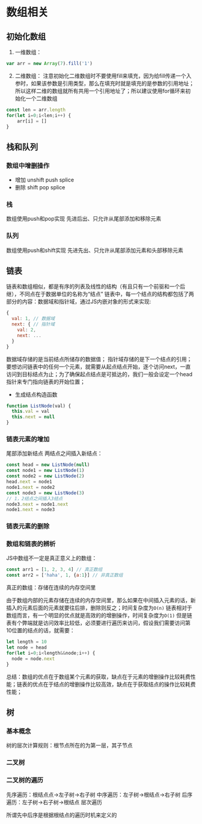 # 数组相关
## 初始化数组
1. 一维数组：
```js
var arr = new Array(7).fill('1')
```
2. 二维数组：
注意初始化二维数组时不要使用fill来填充，因为给fill传递一个入参时，如果该参数是引用类型，那么在填充时就是填充的是参数的引用地址；所以这样二维的数组就所有共用一个引用地址了；所以建议使用for循环来初始化一个二维数组
```js
const len = arr.length
for(let i=0;i<len;i++) {
    arr[i] = []
}
```

## 栈和队列
### 数组中增删操作
- 增加
unshift
push
splice
- 删除
shift
pop
splice
### 栈
数组使用push和pop实现
先进后出、只允许从尾部添加和移除元素
### 队列
数组使用push和shift实现
先进先出、只允许从尾部添加元素和头部移除元素

## 链表
链表和数组相似，都是有序的列表及线性的结构（有且只有一个前驱和一个后继），不同点在于数据单位的名称为“结点”
链表中，每一个结点的结构都包括了两部分的内容：数据域和指针域，通过JS内嵌对象的形式来实现:
```js
{
  val: 1, // 数据域
  next: { // 指针域
    val: 2,
    next: ...
  }
}
```
数据域存储的是当前结点所储存的数据值；
指针域存储的是下一个结点的引用；
要想访问链表中的任何一个元素，就需要从起点结点开始，逐个访问next，一直访问到目标结点为止；为了确保起点结点是可抵达的，我们一般会设定一个head指针来专门指向链表的开始位置；
- 生成结点构造函数
```js
function ListNode(val) {
  this.val = val
  this.next = null
}
```

### 链表元素的增加
尾部添加新结点
两结点之间插入新结点：
```js
const head = new ListNode(null)
const node1 = new ListNode(1)
const node2 = new ListNode(2)
head.next = node1
node1.next = node2
const node3 = new ListNode(3)
// 1，2结点之间插入3结点
node3.next = node1.next
node1.next = node3
```

### 链表元素的删除

### 数组和链表的辨析
JS中数组不一定是真正意义上的数组：
```js
const arr1 = [1, 2, 3, 4] // 真正数组
const arr2 = ['haha', 1, {a:1}] // 非真正数组
```
真正的数组：存储在连续的内存空间里

由于数组内部的元素存储在连续的内存空间里，那么如果在中间插入元素的话，新插入的元素后面的元素就要往后排，删除则反之；时间复杂度为`O(n)`
链表相对于数组而言，有一个明显的优点就是高效的的增删操作，时间复杂度为`O(1)`
但是链表有个弊端就是访问效率比较低，必须要进行遍历来访问，假设我们需要访问第10位置的结点的话，就需要：
```js
let length = 10
let node = head
for(let i=0;i<length&&node;i++) {
  node = node.next
}
```
总结：数组的优点在于数组某个元素的获取，缺点在于元素的增删操作比较耗费性能；链表的优点在于结点的增删操作比较高效，缺点在于获取结点的操作比较耗费性能；

## 树
### 基本概念
树的层次计算规则：根节点所在的为第一层，其子节点

### 二叉树

### 二叉树的遍历

先序遍历：根结点点->左子树->右子树
中序遍历：左子树->根结点->右子树
后序遍历：左子树->右子树->根结点
层次遍历

所谓先中后序是根据根结点的遍历时机来定义的


